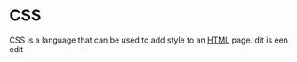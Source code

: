 # CSS

CSS is a language that can be used to add style to an [HTML](/wiki/HTML) page.
dit is een edit